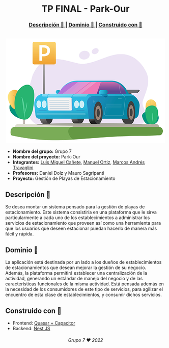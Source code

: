 <h1 align="center">TP FINAL - Park-Our</h1>

<div align="center">
   <h3>
        <a href="https://github.com/Venserthesojourner/EL-PROYECTICO-DEL-GRUPO-7/blob/markinio/README.md#descripción-">
      Descripción 📝
    </a>
    <span> | </span>
    <a href="https://github.com/Venserthesojourner/EL-PROYECTICO-DEL-GRUPO-7/blob/markinio/README.md#dominio-">
      Dominio 🚀
    </a>
   <span> | </span>
    <a href="https://github.com/Venserthesojourner/EL-PROYECTICO-DEL-GRUPO-7/blob/markinio/README.md#dominio-">
      Construido con 🔨
    </a>
    </h3>
</div>
<br>
<div align="center">
    <img src="frontEndTpFinal/src/assets/car-reserva2.png"></img>
</div>

- **Nombre del grupo:** Grupo 7
- **Nombre del proyecto:** Park-Our
- **Integrantes:** [Luis Miguel Cañete](https://github.com/Venserthesojourner), [Manuel Ortiz](https://github.com/hctmanuelortiz), [Marcos Andrés Travaglini](https://github.com/Blackpachamame)
- **Profesores:** Daniel Dolz y Mauro Sagripanti
- **Proyecto:** Gestión de Playas de Estacionamiento

## Descripción 📝

Se desea montar un sistema pensado para la gestión de playas de estacionamiento. Este sistema consistiría en una plataforma que le sirva particularmente a cada uno de los establecimientos a administrar los servicios de estacionamiento que proveen así como una herramienta para que los usuarios que deseen estacionar puedan hacerlo de manera más fácil y rápida.

## Dominio 🚀

La aplicación está destinada por un lado a los dueños de establecimientos de estacionamientos que desean mejorar la gestión de su negocio. Además, la plataforma permitirá establecer una centralización de la actividad, generando un estándar de manejo del negocio y de las características funcionales de la misma actividad. Está pensada además en la necesidad de los consumidores de este tipo de servicios, para agilizar el encuentro de esta clase de establecimientos, y consumir dichos servicios.

## Construido con 🔨

- Frontend: [Quasar + Capacitor](https://github.com/Venserthesojourner/EL-PROYECTICO-DEL-GRUPO-7/blob/master/frontEndTpFinal/README.md)
- Backend: [Nest JS](https://github.com/Venserthesojourner/EL-PROYECTICO-DEL-GRUPO-7/blob/master/back-end-tp-final/README.md)

<h6 align="center"> Grupo 7 ❤️ 2022</h6>
